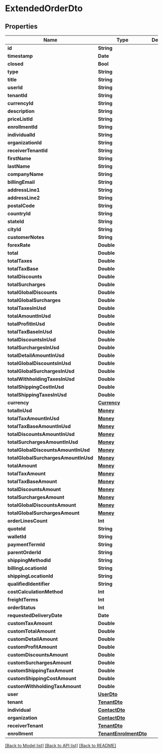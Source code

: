 # ExtendedOrderDto

## Properties
Name | Type | Description | Notes
------------ | ------------- | ------------- | -------------
**id** | **String** |  | [optional] 
**timestamp** | **Date** |  | [optional] 
**closed** | **Bool** |  | [optional] 
**type** | **String** |  | [optional] 
**title** | **String** |  | [optional] 
**userId** | **String** |  | [optional] 
**tenantId** | **String** |  | [optional] 
**currencyId** | **String** |  | [optional] 
**description** | **String** |  | [optional] 
**priceListId** | **String** |  | [optional] 
**enrollmentId** | **String** |  | [optional] 
**individualId** | **String** |  | [optional] 
**organizationId** | **String** |  | [optional] 
**receiverTenantId** | **String** |  | [optional] 
**firstName** | **String** |  | [optional] 
**lastName** | **String** |  | [optional] 
**companyName** | **String** |  | [optional] 
**billingEmail** | **String** |  | [optional] 
**addressLine1** | **String** |  | [optional] 
**addressLine2** | **String** |  | [optional] 
**postalCode** | **String** |  | [optional] 
**countryId** | **String** |  | [optional] 
**stateId** | **String** |  | [optional] 
**cityId** | **String** |  | [optional] 
**customerNotes** | **String** |  | [optional] 
**forexRate** | **Double** |  | [optional] 
**total** | **Double** |  | [optional] 
**totalTaxes** | **Double** |  | [optional] 
**totalTaxBase** | **Double** |  | [optional] 
**totalDiscounts** | **Double** |  | [optional] 
**totalSurcharges** | **Double** |  | [optional] 
**totalGlobalDiscounts** | **Double** |  | [optional] 
**totalGlobalSurcharges** | **Double** |  | [optional] 
**totalTaxesInUsd** | **Double** |  | [optional] 
**totalAmountInUsd** | **Double** |  | [optional] 
**totalProfitInUsd** | **Double** |  | [optional] 
**totalTaxBaseInUsd** | **Double** |  | [optional] 
**totalDiscountsInUsd** | **Double** |  | [optional] 
**totalSurchargesInUsd** | **Double** |  | [optional] 
**totalDetailAmountInUsd** | **Double** |  | [optional] 
**totalGlobalDiscountsInUsd** | **Double** |  | [optional] 
**totalGlobalSurchargesInUsd** | **Double** |  | [optional] 
**totalWithholdingTaxesInUsd** | **Double** |  | [optional] 
**totalShippingCostInUsd** | **Double** |  | [optional] 
**totalShippingTaxesInUsd** | **Double** |  | [optional] 
**currency** | [**Currency**](Currency.md) |  | [optional] 
**totalInUsd** | [**Money**](Money.md) |  | [optional] 
**totalTaxAmountInUsd** | [**Money**](Money.md) |  | [optional] 
**totalTaxBaseAmountInUsd** | [**Money**](Money.md) |  | [optional] 
**totalDiscountsAmountInUsd** | [**Money**](Money.md) |  | [optional] 
**totalSurchargesAmountInUsd** | [**Money**](Money.md) |  | [optional] 
**totalGlobalDiscountsAmountInUsd** | [**Money**](Money.md) |  | [optional] 
**totalGlobalSurchargesAmountInUsd** | [**Money**](Money.md) |  | [optional] 
**totalAmount** | [**Money**](Money.md) |  | [optional] 
**totalTaxAmount** | [**Money**](Money.md) |  | [optional] 
**totalTaxBaseAmount** | [**Money**](Money.md) |  | [optional] 
**totalDiscountsAmount** | [**Money**](Money.md) |  | [optional] 
**totalSurchargesAmount** | [**Money**](Money.md) |  | [optional] 
**totalGlobalDiscountsAmount** | [**Money**](Money.md) |  | [optional] 
**totalGlobalSurchargesAmount** | [**Money**](Money.md) |  | [optional] 
**orderLinesCount** | **Int** |  | [optional] 
**quoteId** | **String** |  | [optional] 
**walletId** | **String** |  | [optional] 
**paymentTermId** | **String** |  | [optional] 
**parentOrderId** | **String** |  | [optional] 
**shippingMethodId** | **String** |  | [optional] 
**billingLocationId** | **String** |  | [optional] 
**shippingLocationId** | **String** |  | [optional] 
**qualifiedIdentifier** | **String** |  | [optional] 
**costCalculationMethod** | **Int** |  | [optional] 
**freightTerms** | **Int** |  | [optional] 
**orderStatus** | **Int** |  | [optional] 
**requestedDeliveryDate** | **Date** |  | [optional] 
**customTaxAmount** | **Double** |  | [optional] 
**customTotalAmount** | **Double** |  | [optional] 
**customDetailAmount** | **Double** |  | [optional] 
**customProfitAmount** | **Double** |  | [optional] 
**customDiscountsAmount** | **Double** |  | [optional] 
**customSurchargesAmount** | **Double** |  | [optional] 
**customShippingTaxAmount** | **Double** |  | [optional] 
**customShippingCostAmount** | **Double** |  | [optional] 
**customWithholdingTaxAmount** | **Double** |  | [optional] 
**user** | [**UserDto**](UserDto.md) |  | [optional] 
**tenant** | [**TenantDto**](TenantDto.md) |  | [optional] 
**individual** | [**ContactDto**](ContactDto.md) |  | [optional] 
**organization** | [**ContactDto**](ContactDto.md) |  | [optional] 
**receiverTenant** | [**TenantDto**](TenantDto.md) |  | [optional] 
**enrollment** | [**TenantEnrolmentDto**](TenantEnrolmentDto.md) |  | [optional] 

[[Back to Model list]](../README.md#documentation-for-models) [[Back to API list]](../README.md#documentation-for-api-endpoints) [[Back to README]](../README.md)


